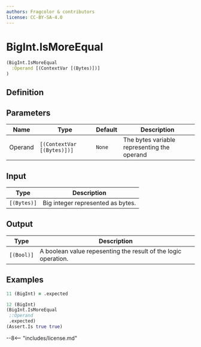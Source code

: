 ```yaml
---
authors: Fragcolor & contributors
license: CC-BY-SA-4.0
---
```



# BigInt.IsMoreEqual

```clojure
(BigInt.IsMoreEqual
  :Operand [(ContextVar [(Bytes)])]
)
```


## Definition




## Parameters

| Name | Type | Default | Description |
|------|------|---------|-------------|
| Operand | `[(ContextVar [(Bytes)])]` | `None` | The bytes variable representing the operand |


## Input

| Type | Description |
|------|-------------|
| `[(Bytes)]` | Big integer represented as bytes. |


## Output

| Type | Description |
|------|-------------|
| `[(Bool)]` | A boolean value repesenting the result of the logic operation. |


## Examples

```clojure
11 (BigInt) = .expected

12 (BigInt)
(BigInt.IsMoreEqual
 ;:Operand
 .expected)
(Assert.Is true true)
```


--8<-- "includes/license.md"
